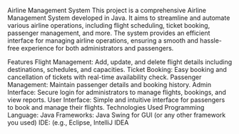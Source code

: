 Airline Management System
This project is a comprehensive Airline Management System developed in Java. It aims to streamline and automate various airline operations, including flight scheduling, ticket booking, passenger management, and more. The system provides an efficient interface for managing airline operations, ensuring a smooth and hassle-free experience for both administrators and passengers.

Features
Flight Management: Add, update, and delete flight details including destinations, schedules, and capacities.
Ticket Booking: Easy booking and cancellation of tickets with real-time availability check.
Passenger Management: Maintain passenger details and booking history.
Admin Interface: Secure login for administrators to manage flights, bookings, and view reports.
User Interface: Simple and intuitive interface for passengers to book and manage their flights.
Technologies Used
Programming Language: Java
Frameworks: Java Swing for GUI (or any other framework you used)
IDE: (e.g., Eclipse, IntelliJ IDEA
